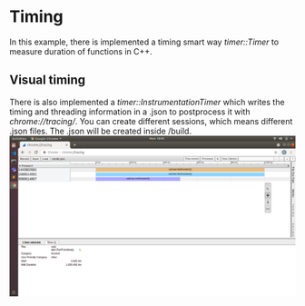 # Timing
In this example, there is implemented a timing smart way *timer::Timer* to measure duration of functions in C++. 

## Visual timing 
There is also implemented a *timer::InstrumentationTimer* which writes the timing and threading information in a .json to postprocess it with *chrome://tracing/*. You can create different sessions, which means different .json files. The .json will be created inside /build.
![Visual Timing](img/visual.png)

